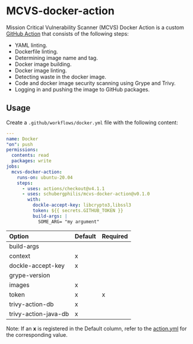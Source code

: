 # MCVS-docker-action

Mission Critical Vulnerability Scanner (MCVS) Docker Action is a custom
[GitHub Action](https://github.com/features/actions) that consists of the
following steps:

- YAML linting.
- Dockerfile linting.
- Determining image name and tag.
- Docker image building.
- Docker image linting.
- Detecting waste in the docker image.
- Code and docker image security scanning using Grype and Trivy.
- Logging in and pushing the image to GitHub packages.

## Usage

Create a `.github/workflows/docker.yml` file with the following content:

```yaml
---
name: Docker
"on": push
permissions:
  contents: read
  packages: write
jobs:
  mcvs-docker-action:
    runs-on: ubuntu-20.04
    steps:
      - uses: actions/checkout@v4.1.1
      - uses: schubergphilis/mcvs-docker-action@v0.1.0
        with:
          dockle-accept-key: libcrypto3,libssl3
          token: ${{ secrets.GITHUB_TOKEN }}
          build-args: |
            SOME_ARG= "my argument"
```

| Option               | Default | Required |
| :------------------- | :------ | -------- |
| build-args           |         |          |
| context              | x       |          |
| dockle-accept-key    | x       |          |
| grype-version        |         |          |
| images               | x       |          |
| token                | x       | x        |
| trivy-action-db      | x       |          |
| trivy-action-java-db | x       |          |

Note: If an **x** is registered in the Default column, refer to the
[action.yml](action.yml) for the corresponding value.
